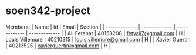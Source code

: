 # soen342-project

Members:
| Name  | Id | Email | Section |
| ------------- | ------------- | ------------- | ------------- |
| Ali Fetanat  | 40158208  | fetyali7@gmail.com  | H |
| Louis Villemure  | 40210315  | louis.villemure@gmail.com  | H |
| Xavier Guertin  | 40213525  | xavierguertin@gmail.com  | H |
